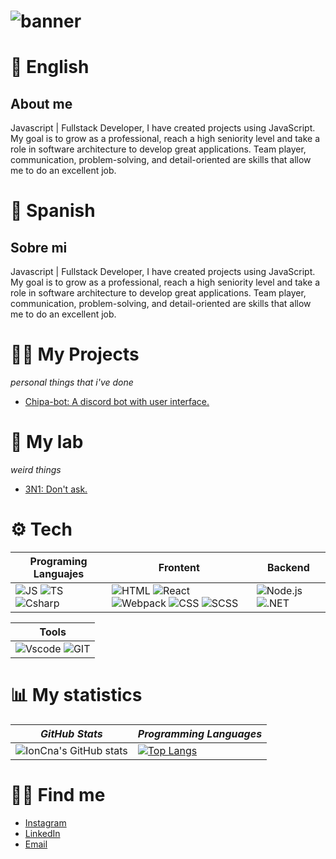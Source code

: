 # ![banner](https://i.pinimg.com/originals/86/f6/c9/86f6c984946298238d80f7771cf7445d.png)

# 📕 English

## About me

Javascript | Fullstack Developer, I have created projects using JavaScript. My goal is to grow as a professional, reach a high seniority level and take a role in software architecture to develop great applications. Team player, communication, problem-solving, and detail-oriented are skills that allow me to do an excellent job.

# 📘 Spanish

## Sobre mi

Javascript | Fullstack Developer, I have created projects using JavaScript. My goal is to grow as a professional, reach a high seniority level and take a role in software architecture to develop great applications. Team player, communication, problem-solving, and detail-oriented are skills that allow me to do an excellent job.

# 🧑‍💻 My Projects
_personal things that i've done_

- [Chipa-bot: A discord bot with user interface.](https://github.com/TaCoDevs/chipa-bot)

# 🧪 My lab
_weird things_

- [3N1: Don't ask.](https://github.com/IonCna/3N1)

# ⚙️ Tech
| **Programing Languajes** | **Frontent** | **Backend** |
|---|---|---|
| ![JS](https://img.shields.io/badge/JavaScript-323330?style=for-the-badge&logo=JavaScript&logoColor=F7DF1E) ![TS](https://img.shields.io/badge/TypeScript-007ACC?style=for-the-badge&logo=TypeScript&logoColor=white) ![Csharp](https://img.shields.io/badge/C%23-239120?style=for-the-badge&logo=c-sharp&logoColor=white) | ![HTML](https://img.shields.io/badge/HTML5-E34F26?style=for-the-badge&logo=html5&logoColor=white) ![React](https://img.shields.io/badge/React-20232A?style=for-the-badge&logo=react&logoColor=61DAFB) ![Webpack](https://img.shields.io/badge/Webpack-007ACC?style=for-the-badge&logo=Webpack&logoColor=white) ![CSS](https://img.shields.io/badge/CSS3-1572B6?style=for-the-badge&logo=CSS3&logoColor=white) ![SCSS](https://img.shields.io/badge/Sass-CC6699?style=for-the-badge&logo=sass&logoColor=white) | ![Node.js](https://img.shields.io/badge/Node.js-339933?style=for-the-badge&logo=Node.js&logoColor=white) ![.NET](https://img.shields.io/badge/dotnet-512BD4?style=for-the-badge&logo=dotnet&logoColor=white) |

| **Tools** |
|---|
| ![Vscode](https://img.shields.io/badge/VSCode-0078D4?style=for-the-badge&logo=visual%20studio%20code&logoColor=white) ![GIT](https://img.shields.io/badge/GIT-E44C30?style=for-the-badge&logo=git&logoColor=white) |

# 📊 My statistics

| *GitHub Stats* | *Programming Languages* |
|---|---|
| ![IonCna's GitHub stats](https://github-readme-stats.vercel.app/api?username=IonCna&show_icons=true&theme=tokyonight) |  [![Top Langs](https://github-readme-stats.vercel.app/api/top-langs/?username=IonCna&layout=compact&theme=tokyonight)](https://github.com/anuraghazra/github-readme-stats) |

# 🧑‍💻 Find me

- [Instagram](https://www.instagram.com/max.afr)
- [LinkedIn](link)
- [Email](max.flores.ar@gmail.com)

<!--- Me gusta el pan --->
